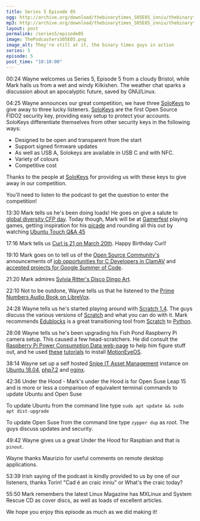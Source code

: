 ```yaml
---
title: Series 5 Episode 05
ogg: http://archive.org/download/thebinarytimes_S05E05_inniu/thebinarytimes_S05E05_inniu.ogg
mp3: http://archive.org/download/thebinarytimes_S05E05_inniu/thebinarytimes_S05E05_inniu.mp3
layout: post
permalink: /series5/episode05
image: ThePodcastersS05E05.png
image_alt: They're still at it, the binary times guys in action
series: 5
episode: 5
post_time: "10:10:00"
---
```

00:24 Wayne welcomes us Series 5, Episode 5 from a cloudy Bristol, while Mark hails us from a wet and windy Kilkishen. The weather chat sparks a discussion about an apocalyptic future, saved by GNU/Linux.

04:25 Wayne announces our great competition, we have three [SoloKeys](https://shop.solokeys.com/) to give away to three lucky listeners. [SoloKeys](https://shop.solokeys.com/) are the first Open Source FIDO2 security key, providing easy setup to protect your accounts. SoloKeys differentiate themselves from other security keys in the following ways:

* Designed to be open and transparent from the start
* Support signed firmware updates
* As well as USB A, Solokeys are available in USB C and with NFC.
* Variety of colours
* Competitive cost

Thanks to the people at [SoloKeys](https://github.com/orgs/solokeys/people) for providing us with these keys to give away in our competition.

You'll need to listen to the podcast to get the question to enter the competition!

13:30 Mark tells us he's been doing loads! He goes on give a salute to [global diversity CFP day](https://www.globaldiversitycfpday.com/). Today though, Mark will be at [Gamerfest](http://gamerfest.ie/) playing games, getting inspiration for his [picade](https://shop.pimoroni.com/products/picade) and rounding all this out by watching [Ubuntu Touch Q&A 45](https://forums.ubports.com/topic/2429/today-is-q-a-45-day)

17:16 Mark tells us [Curl is 21 on March 20th](https://ec.haxx.se/curl-started.html). Happy Birthday Curl!

19:10 Mark goes on to tell us of the [Open Source Community's](https://steamcommunity.com/groups/opencommunity#) announcements of [job opportunities for C Developers in ClamAV](https://steamcommunity.com/groups/opencommunity#announcements/detail/1762501075652730804) and [accepted projects for Google Summer of Code](https://steamcommunity.com/groups/opencommunity#announcements/detail/1807537703488134307).

21:20 Mark admires [Sylvia Ritter's Disco Dingo Art](https://sylviaritter.bigcartel.com/product/disco-dingo).

22:10 Not to be outdone, Wayne tells us that he listened to the [Prime Numbers Audio Book on LibreVox](https://librivox.org/prime-numbers/).

24:28 Wayne tells us he's started playing around with [Scratch 1.4](https://scratch.mit.edu/scratch_1.4). The guys discuss the various versions of [Scratch](https://scratch.mit.edu/download) and what you can do with it. Mark recommends [Edublocks](https://microbit.edublocks.org/) is a great transitioning tool from [Scratch](https://scratch.mit.edu/) to [Python](https://www.python.org/).

28:08 Wayne tells us he's been upgrading his Fish Pond Raspberry Pi camera setup. This caused a few head-scratchers. He did consult the [Raspberry Pi Power Consumption Data web-page](https://www.raspberrypi-spy.co.uk/2018/11/raspberry-pi-power-consumption-data/) to help him figure stuff out, and he used [these](https://randomnerdtutorials.com/install-motioneyeos-on-raspberry-pi-surveillance-camera-system/) [tutorials](https://randomnerdtutorials.com/cctv-raspberry-pi-based-system-storage-motioneyeos/) to install [MotionEyeOS](https://github.com/ccrisan/motioneyeos).

38:14  Wayne set up a self hosted [Snipe IT Asset Management](https://snipeitapp.com/product) instance on [Ubuntu 18.04](http://releases.ubuntu.com/18.04/), [php7.2](https://packages.ubuntu.com/bionic/php7.2) and [nginx](https://packages.ubuntu.com/bionic/nginx).

42:36 Under the Hood - Mark's under the Hood is for Open Suse Leap 15 and is more or less a comparison of equivalent terminal commands to update Ubuntu and Open Suse

To update Ubuntu from the command line type `sudo apt update && sudo apt dist-upgrade`

To update Open Suse from the command line type `zypper dup` as root. The guys discuss updates and security.

49:42 Wayne gives us a great Under the Hood for Raspbian and that is `pinout`.

Wayne thanks Maurizio for useful comments on remote desktop applications.

53:39 Irish saying of the podcast is kindly provided to us by one of our listeners, thanks Torin! "Cad &eacute; an craic inniu" or What's the craic today?

55:50 Mark remembers the latest Linux Magazine has MXLinux and System Rescue CD as cover discs, as well as loads of excellent articles.

We hope you enjoy this episode as much as we did making it!